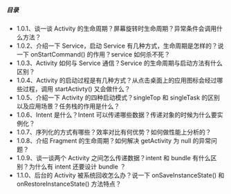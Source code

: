 ##### 目录

- 1.0.1、谈一谈 Activity 的生命周期？屏幕旋转时生命周期？异常条件会调用什么方法？
- 1.0.2、介绍一下 Service，启动 Service 有几种方式，生命周期是怎样的？说一下 onStartCommand() 的作用？service 如何杀不死？
- 1.0.3、Activity 如何与 Service 通信？Service 的生命周期与启动方法有什么区别？
- 1.0.4、Activity 的启动过程是有几种方式？从点击桌面上的应用图标会经过哪些过程，调用 startActivty() 又会做什么？
- 1.0.5、介紹一下 Activity 的四种启动模式？singleTop 和 singleTask 的区别以及应用场景？任务栈的作用是什么？
- 1.0.6、Intent 是什么？Intent 可以传递哪些数据？传递对象的时候为什么要实例化？
- 1.0.7、序列化的方式有哪些？效率对比有何优势？如何做性能上分析的？
- 1.0.8、介绍 Fragment 的生命周期？如何解决 getActivity 为 null 的异常问题？
- 1.0.9、谈一谈两个 Activity 之间怎么传递数据？intent 和 bundle 有什么区别？为什么有 intent 还要设计 bundle ？
- 1.1.0、后台的 Activity 被系统回收怎么办？说一下 onSaveInstanceState() 和 onRestoreInstanceState() 方法特点？
